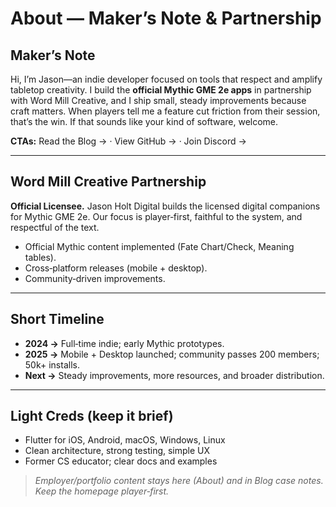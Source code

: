 # About — Maker’s Note & Partnership

## Maker’s Note
Hi, I’m Jason—an indie developer focused on tools that respect and amplify tabletop creativity. I build the **official Mythic GME 2e apps** in partnership with Word Mill Creative, and I ship small, steady improvements because craft matters. When players tell me a feature cut friction from their session, that’s the win. If that sounds like your kind of software, welcome.

**CTAs:** Read the Blog → · View GitHub → · Join Discord →

---

## Word Mill Creative Partnership
**Official Licensee.** Jason Holt Digital builds the licensed digital companions for Mythic GME 2e. Our focus is player‑first, faithful to the system, and respectful of the text.

- Official Mythic content implemented (Fate Chart/Check, Meaning tables).  
- Cross‑platform releases (mobile + desktop).  
- Community‑driven improvements.

---

## Short Timeline
- **2024 →** Full‑time indie; early Mythic prototypes.  
- **2025 →** Mobile + Desktop launched; community passes 200 members; 50k+ installs.  
- **Next →** Steady improvements, more resources, and broader distribution.

---

## Light Creds (keep it brief)
- Flutter for iOS, Android, macOS, Windows, Linux  
- Clean architecture, strong testing, simple UX  
- Former CS educator; clear docs and examples

> _Employer/portfolio content stays here (About) and in Blog case notes. Keep the homepage player‑first._

